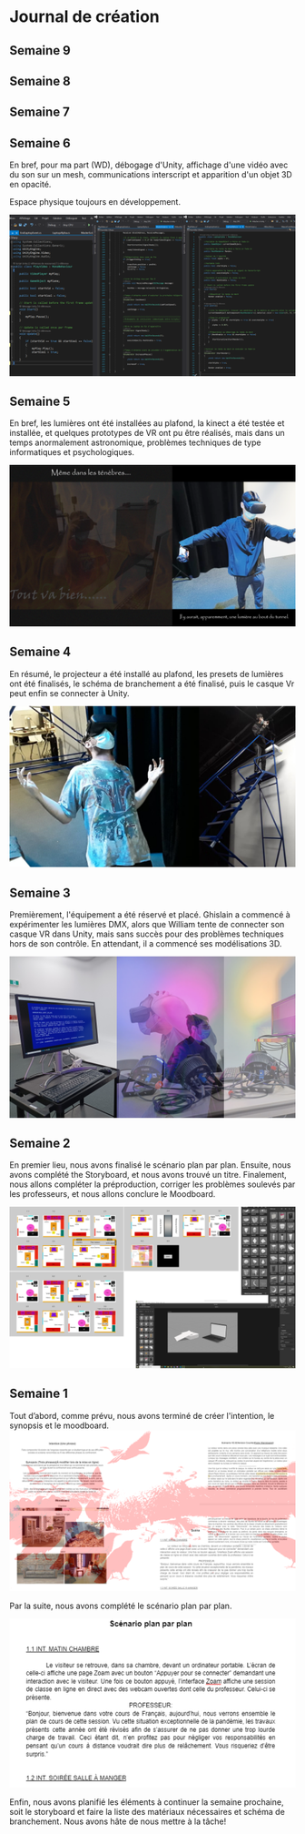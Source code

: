 # Journal de création

## Semaine 9

## Semaine 8

## Semaine 7

## Semaine 6

En bref, pour ma part (WD), débogage d'Unity, affichage d'une vidéo avec du son sur un mesh, communications interscript et apparition d'un objet 3D en opacité.

Espace physique toujours en développement.

![image résumant semaine 6](medias/semaine-6-wd.png)

## Semaine 5

En bref, les lumières ont été installées au plafond, la kinect a été testée et installée, et quelques prototypes de VR ont pu être réalisés, mais dans un temps anormalement astronomique, problèmes techniques de type informatiques et psychologiques.

![image résumant semaine 5](medias/semaine-5-collectif.png)

## Semaine 4

En résumé, le projecteur a été installé au plafond, les presets de lumières ont été finalisés, le schéma de branchement a été finalisé, puis le casque Vr peut enfin se connecter à Unity.

![image résumant semaine 4](medias/semaine-4-collectif.png)

## Semaine 3

Premièrement, l'équipement a été réservé et placé. Ghislain a commencé à expérimenter les lumières DMX, alors que William tente de connecter son casque VR dans Unity, mais sans succès pour des problèmes techniques hors de son contrôle. En attendant, il a commencé ses modélisations 3D.

![image résumant semaine 3](medias/journal-collectif-3.png)

## Semaine 2

En premier lieu, nous avons finalisé le scénario plan par plan. Ensuite, nous avons complété the Storyboard, et nous avons trouvé un titre. Finalement, nous allons compléter la préproduction, corriger les problèmes soulevés par les professeurs, et nous allons conclure le Moodboard.

![image résumant semaine 2](medias/fier-semaine-02.png)

## Semaine 1

Tout d’abord, comme prévu, nous avons terminé de créer l'intention, le synopsis et le moodboard.
![image résumant semaine 1](medias/semaine-1.png)

Par la suite, nous avons complété le scénario plan par plan. 

![image du scénario](medias/scenario.png)


Enfin, nous avons planifié les éléments à continuer la semaine prochaine, soit le storyboard et faire la liste des matériaux nécessaires et schéma de branchement. Nous avons hâte de nous mettre à la tâche!

